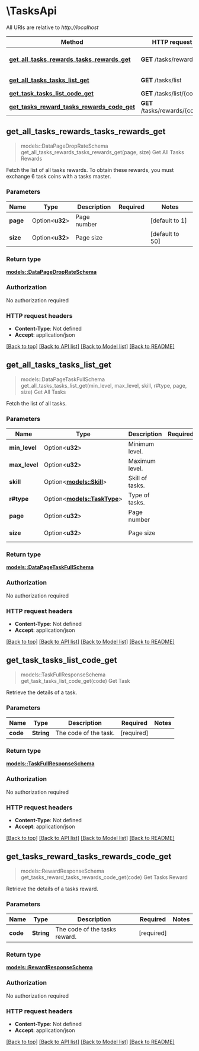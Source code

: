 # \TasksApi

All URIs are relative to *http://localhost*

Method | HTTP request | Description
------------- | ------------- | -------------
[**get_all_tasks_rewards_tasks_rewards_get**](TasksApi.md#get_all_tasks_rewards_tasks_rewards_get) | **GET** /tasks/rewards | Get All Tasks Rewards
[**get_all_tasks_tasks_list_get**](TasksApi.md#get_all_tasks_tasks_list_get) | **GET** /tasks/list | Get All Tasks
[**get_task_tasks_list_code_get**](TasksApi.md#get_task_tasks_list_code_get) | **GET** /tasks/list/{code} | Get Task
[**get_tasks_reward_tasks_rewards_code_get**](TasksApi.md#get_tasks_reward_tasks_rewards_code_get) | **GET** /tasks/rewards/{code} | Get Tasks Reward



## get_all_tasks_rewards_tasks_rewards_get

> models::DataPageDropRateSchema get_all_tasks_rewards_tasks_rewards_get(page, size)
Get All Tasks Rewards

Fetch the list of all tasks rewards. To obtain these rewards, you must exchange 6 task coins with a tasks master.

### Parameters


Name | Type | Description  | Required | Notes
------------- | ------------- | ------------- | ------------- | -------------
**page** | Option<**u32**> | Page number |  |[default to 1]
**size** | Option<**u32**> | Page size |  |[default to 50]

### Return type

[**models::DataPageDropRateSchema**](DataPage_DropRateSchema_.md)

### Authorization

No authorization required

### HTTP request headers

- **Content-Type**: Not defined
- **Accept**: application/json

[[Back to top]](#) [[Back to API list]](../README.md#documentation-for-api-endpoints) [[Back to Model list]](../README.md#documentation-for-models) [[Back to README]](../README.md)


## get_all_tasks_tasks_list_get

> models::DataPageTaskFullSchema get_all_tasks_tasks_list_get(min_level, max_level, skill, r#type, page, size)
Get All Tasks

Fetch the list of all tasks.

### Parameters


Name | Type | Description  | Required | Notes
------------- | ------------- | ------------- | ------------- | -------------
**min_level** | Option<**u32**> | Minimum level. |  |
**max_level** | Option<**u32**> | Maximum level. |  |
**skill** | Option<[**models::Skill**](.md)> | Skill of tasks. |  |
**r#type** | Option<[**models::TaskType**](.md)> | Type of tasks. |  |
**page** | Option<**u32**> | Page number |  |[default to 1]
**size** | Option<**u32**> | Page size |  |[default to 50]

### Return type

[**models::DataPageTaskFullSchema**](DataPage_TaskFullSchema_.md)

### Authorization

No authorization required

### HTTP request headers

- **Content-Type**: Not defined
- **Accept**: application/json

[[Back to top]](#) [[Back to API list]](../README.md#documentation-for-api-endpoints) [[Back to Model list]](../README.md#documentation-for-models) [[Back to README]](../README.md)


## get_task_tasks_list_code_get

> models::TaskFullResponseSchema get_task_tasks_list_code_get(code)
Get Task

Retrieve the details of a task.

### Parameters


Name | Type | Description  | Required | Notes
------------- | ------------- | ------------- | ------------- | -------------
**code** | **String** | The code of the task. | [required] |

### Return type

[**models::TaskFullResponseSchema**](TaskFullResponseSchema.md)

### Authorization

No authorization required

### HTTP request headers

- **Content-Type**: Not defined
- **Accept**: application/json

[[Back to top]](#) [[Back to API list]](../README.md#documentation-for-api-endpoints) [[Back to Model list]](../README.md#documentation-for-models) [[Back to README]](../README.md)


## get_tasks_reward_tasks_rewards_code_get

> models::RewardResponseSchema get_tasks_reward_tasks_rewards_code_get(code)
Get Tasks Reward

Retrieve the details of a tasks reward.

### Parameters


Name | Type | Description  | Required | Notes
------------- | ------------- | ------------- | ------------- | -------------
**code** | **String** | The code of the tasks reward. | [required] |

### Return type

[**models::RewardResponseSchema**](RewardResponseSchema.md)

### Authorization

No authorization required

### HTTP request headers

- **Content-Type**: Not defined
- **Accept**: application/json

[[Back to top]](#) [[Back to API list]](../README.md#documentation-for-api-endpoints) [[Back to Model list]](../README.md#documentation-for-models) [[Back to README]](../README.md)

